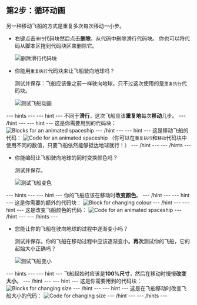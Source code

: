 ## 第2步：循环动画

另一种移动飞船的方式是重复多次每次移动一小步。

+ 右键点击`滑行`代码块然后点击**删除**，从代码中删除滑行代码块。 你也可以将代码从脚本区拖到代码块区来删除它。
    
    ![删除滑行代码块](images/space-delete-glide.png)

+ 你能用`重复执行`代码块来让飞船驶向地球吗？
    
    测试并保存：飞船应该像之前一样驶向地球，只不过这次使用的是`重复执行`代码块。
    
    ![测试飞船动画](images/space-animate-stage.png)

\--- hints \--- \--- hint \--- 不同于**滑行**，这次飞船应该**重复地**每次**移动**几步。 \--- /hint \--- \--- hint \--- 这是你需要用到的代码块： ![Blocks for an animated spaceship](images/space-repeat-blocks.png) \--- /hint \--- \--- hint \--- 这是移动飞船的代码： ![Code for an animated spaceship](images/space-repeat-code.png) （你可以在`重复执行`和`移动`代码块中使用不同的数值，只要飞船依然能够抵达地球就行！） \--- /hint \--- \--- /hints \---

+ 你能编码让飞船驶向地球的同时变换颜色吗？
    
    测试并保存。
    
    ![测试飞船变色](images/space-colour-test.png)

\--- hints \--- \--- hint \--- 你的飞船应该在移动时**改变颜色**。 \--- /hint \--- \--- hint \--- 这是你需要的额外的代码块： ![Block for changing colour](images/space-colour-blocks.png) \--- /hint \--- \--- hint \--- 这是改变飞船颜色的代码： ![Code for an animated spaceship](images/space-colour-code.png) \--- /hint \--- \--- /hints \---

+ 您能让你的飞船在驶向地球的过程中逐渐变小吗？
    
    测试并保存。你的飞船在移动过程中应该逐渐变小。**再次**测试你的飞船，它的起始大小正确吗？
    
    ![测试飞船变小](images/space-size-test.png)

\--- hints \--- \--- hint \--- 飞船起始时应该是**100%尺寸**，然后在移动时慢慢**改变大小**。 \--- /hint \--- \--- hint \--- 这是你需要用到的代码块： ![Blocks for changing size](images/space-size-blocks.png) \--- /hint \--- \--- hint \--- 这是在飞船移动时改变飞船大小的代码： ![Code for changing size](images/space-size-code.png) \--- /hint \--- \--- /hints \---